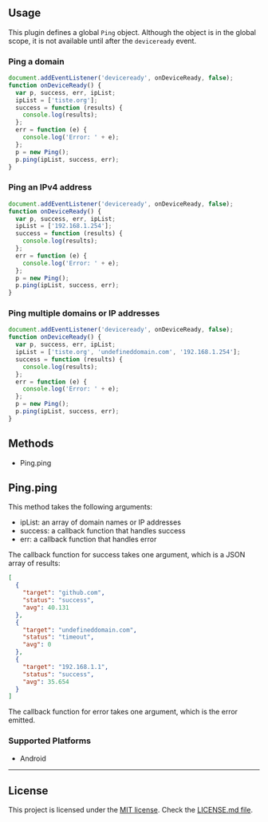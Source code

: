 
## Usage

This plugin defines a global `Ping` object.
Although the object is in the global scope, it is not available until after the `deviceready` event.

### Ping a domain
        
```js
document.addEventListener('deviceready', onDeviceReady, false);
function onDeviceReady() {
  var p, success, err, ipList;
  ipList = ['tiste.org'];
  success = function (results) {
    console.log(results);
  };
  err = function (e) {
    console.log('Error: ' + e);
  };
  p = new Ping();
  p.ping(ipList, success, err);
}
```

### Ping an IPv4 address

```js
document.addEventListener('deviceready', onDeviceReady, false);
function onDeviceReady() {
  var p, success, err, ipList;
  ipList = ['192.168.1.254'];
  success = function (results) {
    console.log(results);
  };
  err = function (e) {
    console.log('Error: ' + e);
  };
  p = new Ping();
  p.ping(ipList, success, err);
}
```

### Ping multiple domains or IP addresses

```js
document.addEventListener('deviceready', onDeviceReady, false);
function onDeviceReady() {
  var p, success, err, ipList;
  ipList = ['tiste.org', 'undefineddomain.com', '192.168.1.254'];
  success = function (results) {
    console.log(results);
  };
  err = function (e) {
    console.log('Error: ' + e);
  };
  p = new Ping();
  p.ping(ipList, success, err);
}
```

## Methods

- Ping.ping

## Ping.ping

This method takes the following arguments:

* ipList: an array of domain names or IP addresses
* success: a callback function that handles success
* err: a callback function that handles error

The callback function for success takes one argument, which is a JSON array of results:

```json
[
  {
    "target": "github.com",
    "status": "success",
    "avg": 40.131
  },
  {
    "target": "undefineddomain.com",
    "status": "timeout",
    "avg": 0
  },
  {
    "target": "192.168.1.1",
    "status": "success",
    "avg": 35.654
  }
]
```

The callback function for error takes one argument, which is the error emitted.

### Supported Platforms

- Android


*****

## License

This project is licensed under the [MIT license](https://opensource.org/licenses/MIT). Check the [LICENSE.md file](https://github.com/t1st3/cordova-plugin-ping/blob/master/LICENSE.md).
